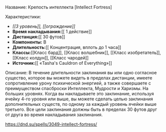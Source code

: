 Название: Крепость интеллекта \[Intellect Fortress] 

Характеристики:
- *[[3 уровень]], [[ограждение]]*
- **Время накладывания:**[[ 1 действие]]
- **Дистанция:**[[ 30 футов]]
- **Компоненты:** В
- **Длительность:**[[ Концентрация, вплоть до 1 часа]]
- **Классы:**[[Класс  бард]], [[Класс волшебник]], [[Класс изобретатель]], [[Класс колдун]], [[Класс чародей]]
- **Источник:**[[ «Tasha's Cauldron of Everything»]]

Описание:
В течение длительности заклинания вы или одно согласное существо, которое вы можете видеть в пределах дистанции, имеете сопротивление урону психической энергией, а также совершаете с преимуществом спасброски Интеллекта, Мудрости и Харизмы.
На больших уровнях. Когда вы накладываете это заклинание, используя ячейку 4-го уровня или выше, вы можете сделать целью заклинания дополнительных существ, по одному за каждый уровень ячейки выше третьего. Все цели заклинания должны быть в пределах 30 футов друг от друга во время накладывания заклинания.

https://dnd.su/spells/3049-intellect-fortress/